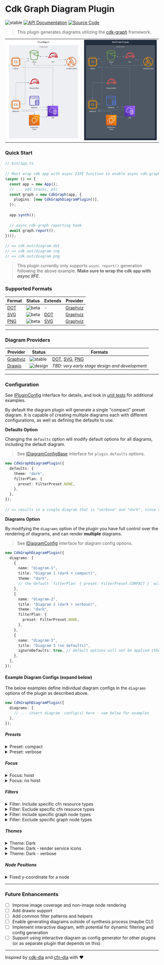 # Cdk Graph Diagram Plugin

![stable](https://img.shields.io/badge/stability-stable-green.svg)
[![API Documentation](https://img.shields.io/badge/view-API_Documentation-blue.svg)](../../api/typescript/cdk-graph-plugin-diagram/index.md)
[![Source Code](https://img.shields.io/badge/view-Source_Code-blue.svg)](https://github.com/aws/aws-pdk/tree/mainline/packages/cdk-graph-plugin-diagram)

> This plugin generates diagrams utilizing the [cdk-graph](https://aws.github.io/aws-pdk/typescript/cdk-graph/index.html) framework.

|                                                                             |                                                                          |
| --------------------------------------------------------------------------- | ------------------------------------------------------------------------ |
| <img src="../../assets/cdk-graph-plugin-diagram/default.png" width="300" /> | <img src="../../assets/cdk-graph-plugin-diagram/dark.png" width="300" /> |

### Quick Start

```ts
// bin/app.ts

// Must wrap cdk app with async IIFE function to enable async cdk-graph report
(async () => {
  const app = new App();
  // ... add stacks, etc
  const graph = new CdkGraph(app, {
    plugins: [new CdkGraphDiagramPlugin()],
  });

  app.synth();

  // async cdk-graph reporting hook
  await graph.report();
})();

// => cdk.out/diagram.dot
// => cdk.out/diagram.svg
// => cdk.out/diagram.png
```

> This plugin currently only supports `async report()` generation following the above example. **Make sure to wrap the cdk app with _async IIFE_.**

### Supported Formats

| Format                                          | Status                                                     | Extends                                         | Provider                             |
| ----------------------------------------------- | ---------------------------------------------------------- | ----------------------------------------------- | ------------------------------------ |
| [DOT](https://graphviz.org/docs/outputs/canon/) | ![beta](https://img.shields.io/badge/status-stable-green.svg) | -                                               | [Graphviz](./graphviz.md) |
| [SVG](https://graphviz.org/docs/outputs/svg/)   | ![beta](https://img.shields.io/badge/status-stable-green.svg) | [DOT](https://graphviz.org/docs/outputs/canon/) | [Graphviz](./graphviz.md) |
| [PNG](https://graphviz.org/docs/outputs/png/)   | ![beta](https://img.shields.io/badge/status-stable-green.svg) | [SVG](https://graphviz.org/docs/outputs/canon/) | [Graphviz](./graphviz.md) |

---

### Diagram Providers

| Provider                             | Status                                                         | Formats                                                                                                                                       |
| ------------------------------------ | -------------------------------------------------------------- | --------------------------------------------------------------------------------------------------------------------------------------------- |
| [Graphviz](./graphviz.md) | ![stable](https://img.shields.io/badge/status-stable-green.svg) | [DOT](https://graphviz.org/docs/outputs/canon/), [SVG](https://graphviz.org/docs/outputs/svg/), [PNG](https://graphviz.org/docs/outputs/png/) |
| [Drawio](./drawio.md)     | ![design](https://img.shields.io/badge/status-design-tan.svg)  | _TBD: very early stage design and development_                                                                                                |

---

### Configuration

See [IPluginConfig](https://aws.github.io/aws-pdk/api/typescript/cdk-graph-plugin-diagram/index.html#ipluginconfig) interface for details, and look in [unit tests](https://github.com/aws/aws-pdk/tree/mainline/packages/cdk-graph-plugin-diagram/test/graphviz) for additional examples.

By default the diagram plugin will generate a single "compact" preset diagram.
It is capable of creating multiple diagrams each with different configurations, as well as defining the defaults to use.

**Defaults Option**

Changing the `defaults` option will modify default options for all diagrams, including the default diagram.

> See [IDiagramConfigBase](https://aws.github.io/aws-pdk/api/typescript/cdk-graph-plugin-diagram/index.html#idiagramconfigbase) interface for `plugin.defaults` options.

```ts
new CdkGraphDiagramPlugin({
  defaults: {
    theme: "dark",
    filterPlan: {
      preset: FilterPreset.NONE,
    },
  },
});

// => results in a single diagram that is "verbose" and "dark", since no resources are filtered
```

**Diagrams Option**

By modifying the `diagrams` option of the plugin you have full control over the rendering of diagrams, and can render **multiple** diagrams.

> See [IDiagramConfig](https://aws.github.io/aws-pdk/api/typescript/cdk-graph-plugin-diagram/index.html#idiagramconfig) interface for diagram config options.

```ts
new CdkGraphDiagramPlugin({
  diagrams: [
    {
      name: "diagram-1",
      title: "Diagram 1 (dark + compact)",
      theme: "dark",
      // the default `filterPlan: { preset: FilterPreset.COMPACT }` will still apply
    },
    {
      name: "diagram-2",
      title: "Diagram 2 (dark + verbose)",
      theme: "dark",
      filterPlan: {
        preset: FilterPreset.NONE,
      },
    },
    {
      name: "diagram-3",
      title: "Diagram 3 (no defaults)",
      ignoreDefaults: true, // default options will not be applied (theme, filterPlan, etc)
    },
  ],
});
```

#### Example Diagram Configs (expand below)

The below examples define individual diagram configs in the `diagrams` options of the plugin as described above.

```ts
new CdkGraphDiagramPlugin({
  diagrams: [
    // ... insert diagram  config(s) here - see below for examples
  ],
});
```

##### **Presets**

<details>
<summary>Preset: compact</summary>

<img src="../../assets/cdk-graph-plugin-diagram/compact.png" height="200" />

```ts
{
  name: "compact",
  title: "Compact Diagram",
  filterPlan: {
    preset: FilterPreset.COMPACT,
  },
},
```

</details>

<details>
<summary>Preset: verbose</summary>

<img src="../../assets/cdk-graph-plugin-diagram/verbose.png" height="200" />

```ts
{
  name: "verbose",
  title: "Verbose Diagram",
  format: DiagramFormat.PNG,
  ignoreDefaults: true,
},
```

</details>

##### **Focus**

<details>
<summary>Focus: hoist</summary>

<img src="../../assets/cdk-graph-plugin-diagram/focus.png" height="200" />

```ts
{
  name: "focus",
  title: "Focus Lambda Diagram (non-extraneous)",
  filterPlan: {
    focus: {
        filter: {
            filter: (store) =>
                store.getNode(getConstructUUID(app.stack.lambda)),
            },
        },
    preset: FilterPreset.NON_EXTRANEOUS,
  },
  ignoreDefaults: true,
},
```

</details>

<details>
<summary>Focus: no hoist</summary>

<img src="../../assets/cdk-graph-plugin-diagram/focus-nohoist.png" height="200" />

```ts
{
  name: "focus",
  title: "Focus Lambda Diagram (non-extraneous)",
  filterPlan: {
    focus: {
        filter: {
            filter: (store) =>
                store.getNode(getConstructUUID(app.stack.lambda)),
        },
        noHoist: true,
    },
    preset: FilterPreset.NON_EXTRANEOUS,
  },
  ignoreDefaults: true,
},
```

</details>

##### **Filters**

<details>
<summary>Filter: Include specific cfn resource types</summary>

<img src="../../assets/cdk-graph-plugin-diagram/filter-cfntype-include.png" height="200" />

```ts
{
  name: "includeCfnType",
  title: "Include CfnType Diagram (filter)",
  filterPlan: {
    filters: [
      {
        graph: Filters.includeCfnType([
          aws_arch.CfnSpec.ServiceResourceDictionary.EC2.Instance,
          /AWS::Lambda::Function.*/,
          "AWS::IAM::Role",
        ]),
      },
      { store: Filters.compact() },
    ],
  },
},
```

</details>

<details>
<summary>Filter: Exclude specific cfn resource types</summary>

<img src="../../assets/cdk-graph-plugin-diagram/filter-cfntype-exclude.png" height="200" />

```ts
{
  name: "excludeCfnType",
  title: "Exclude CfnType Diagram (filter)",
  filterPlan: {
    filters: [
      {
        graph: Filters.excludeCfnType([
          /AWS::EC2::VPC.*/,
          aws_arch.CfnSpec.ServiceResourceDictionary.IAM.Role,
        ]),
      },
      { store: Filters.compact() },
    ],
  },
},
```

</details>

<details>
<summary>Filter: Include specific graph node types</summary>

<img src="../../assets/cdk-graph-plugin-diagram/filter-nodetype-include.png" height="200" />

```ts
{
  name: "includeNodeType",
  title: "Include NodeType Diagram (filter)",
  filterPlan: {
    filters: [
      {
        graph: Filters.includeNodeType([
          NodeTypeEnum.STACK,
          NodeTypeEnum.RESOURCE,
        ]),
      },
      { store: Filters.compact() },
    ],
  },
},
```

</details>

<details>
<summary>Filter: Exclude specific graph node types</summary>

<img src="../../assets/cdk-graph-plugin-diagram/filter-nodetype-exclude.png" height="200" />

```ts
{
  name: "excludeNodeType",
  title: "Exclude NodeType Diagram (filter)",
  filterPlan: {
    filters: [
      {
        graph: Filters.excludeNodeType([
          NodeTypeEnum.NESTED_STACK,
          NodeTypeEnum.CFN_RESOURCE,
          NodeTypeEnum.OUTPUT,
          NodeTypeEnum.PARAMETER,
        ])
      },
      { store: Filters.compact() },
    ],
  },
},
```

</details>

##### **Themes**

<details>
<summary>Theme: Dark</summary>

<img src="../../assets/cdk-graph-plugin-diagram/dark.png" height="200" />

```ts
{
  name: "Dark",
  title: "Dark Theme Diagram",
  theme: theme,
},
```

</details>

<details>
<summary>Theme: Dark - render service icons</summary>

<img src="../../assets/cdk-graph-plugin-diagram/dark-services.png" height="200" />

```ts
{
  name: "dark-services",
  title: "Dark Theme Custom Diagram",
  theme: {
    theme: theme,
    rendering: {
      resourceIconMin: GraphThemeRenderingIconTarget.SERVICE,
      resourceIconMax: GraphThemeRenderingIconTarget.CATEGORY,
      cfnResourceIconMin: GraphThemeRenderingIconTarget.DATA,
      cfnResourceIconMax: GraphThemeRenderingIconTarget.RESOURCE,
    },
  },
},
```

</details>
<details>
<summary>Theme: Dark - verbose</summary>

<img src="../../assets/cdk-graph-plugin-diagram/dark-verbose.png" height="200" />

```ts
{
  name: "dark-verbose",
  title: "Dark Theme Verbose Diagram",
  ignoreDefaults: true,
  theme: theme,
},
```

</details>

##### **Node Positions**

<details>
<summary>Fixed y-coordinate for a node</summary>

<img src="../../assets/cdk-graph-plugin-diagram/node-positions.png" height="200" />

```ts
{
  nodePositions: {
    WebServer: { x: 0, y: 10 },
  },
},
```

</details>

---

### Future Enhancements

- [ ] Improve image coverage and non-image node rendering
- [ ] Add drawio support
- [ ] Add common filter patterns and helpers
- [ ] Enable generating diagrams outside of synthesis process (maybe CLI)
- [ ] Implement interactive diagram, with potential for dynamic filtering and config generation
- [ ] Support using interactive diagram as config generator for other plugins (or as separate plugin that depends on this)

---

Inspired by [cdk-dia](https://github.com/pistazie/cdk-dia) and [cfn-dia](https://github.com/mhlabs/cfn-diagram) with ❤️
